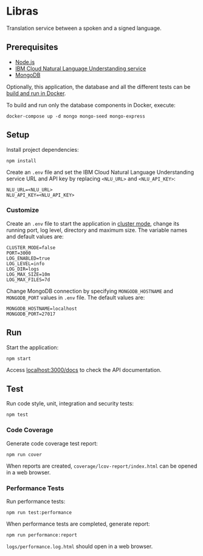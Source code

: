 # Libras

Translation service between a spoken and a signed language.

## Prerequisites

- [Node.js](https://nodejs.org)
- [IBM Cloud Natural Language Understanding service](https://cloud.ibm.com/catalog/services/natural-language-understanding)
- [MongoDB](https://www.mongodb.com)

Optionally, this application, the database and all the different tests can be [build and run in Docker](https://github.com/IBM/libras/wiki/Build-and-Run-in-Docker).

To build and run only the database components in Docker, execute:

```console
docker-compose up -d mongo mongo-seed mongo-express
```

## Setup

Install project dependencies:

```console
npm install
```

Create an `.env` file and set the IBM Cloud Natural Language Understanding service URL and API key by replacing `<NLU_URL>` and `<NLU_API_KEY>`:

```.env
NLU_URL=<NLU_URL>
NLU_API_KEY=<NLU_API_KEY>
```

### Customize

Create an `.env` file to start the application in [cluster mode](https://nodejs.org/api/cluster.html#cluster_cluster), change its running port, log level, directory and maximum size. The variable names and default values are:

```.env
CLUSTER_MODE=false
PORT=3000
LOG_ENABLED=true
LOG_LEVEL=info
LOG_DIR=logs
LOG_MAX_SIZE=10m
LOG_MAX_FILES=7d
```

Change MongoDB connection by specifying `MONGODB_HOSTNAME` and `MONGODB_PORT` values in `.env` file. The default values are:

```.env
MONGODB_HOSTNAME=localhost
MONGODB_PORT=27017
```

## Run

Start the application:

```console
npm start
```

Access [localhost:3000/docs](http://localhost:3000/docs) to check the API documentation.

## Test

Run code style, unit, integration and security tests:

```console
npm test
```

### Code Coverage

Generate code coverage test report:

```console
npm run cover
```

When reports are created, `coverage/lcov-report/index.html` can be opened in a web browser.

### Performance Tests

Run performance tests:

```console
npm run test:performance
```

When performance tests are completed, generate report:

```console
npm run performance:report
```

`logs/performance.log.html` should open in a web browser.
